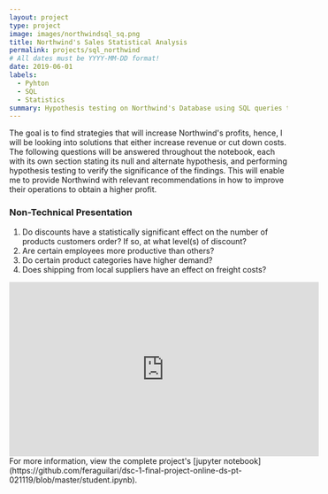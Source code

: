```yaml
---
layout: project
type: project
image: images/northwindsql_sq.png
title: Northwind's Sales Statistical Analysis
permalink: projects/sql_northwind
# All dates must be YYYY-MM-DD format!
date: 2019-06-01
labels:
  - Pyhton
  - SQL
  - Statistics
summary: Hypothesis testing on Northwind's Database using SQL queries to obtain Business intelligence.
---
```


The goal is to find strategies that will increase Northwind's profits, hence, I will be looking into solutions that either increase revenue or cut down costs. The following questions will be answered throughout the notebook, each with its own section stating its null and alternate hypothesis, and performing hypothesis testing to verify the significance of the findings. This will enable me to provide Northwind with relevant recommendations in how to improve their operations to obtain a higher profit.
<h3>Non-Technical Presentation</h3>
<ol><li>Do discounts have a statistically significant effect on the number of products customers order? If so, at what level(s) of discount?</li>
<li>Are certain employees more productive than others?</li>
<li>Do certain product categories have higher demand?</li>
<li>Does shipping from local suppliers have an effect on freight costs?</li></ol>

<iframe width="560" height="315" src="https://www.youtube.com/embed/5QU1P7MvIjU" frameborder="0" allow="accelerometer; autoplay; encrypted-media; gyroscope; picture-in-picture" allowfullscreen></iframe>
For more information, view the complete project's [jupyter notebook](https://github.com/feraguilari/dsc-1-final-project-online-ds-pt-021119/blob/master/student.ipynb).
